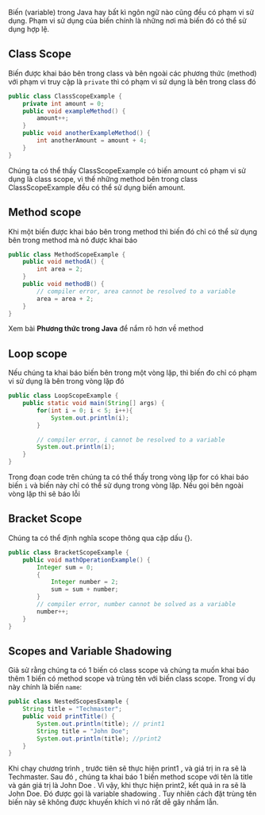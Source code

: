 Biến (variable) trong Java hay bất kì ngôn ngữ nào cũng đều có phạm vi sử dụng. Phạm vi sử dụng của biến chính là những nơi mà biến đó có thể sử dụng hợp lệ.  

## Class Scope  
Biến được khai báo bên trong class và bên ngoài các phương thức (method) với phạm vi truy cập là `private` thì có phạm vi sử dụng là bên trong class đó  

```java
public class ClassScopeExample {
    private int amount = 0;
    public void exampleMethod() {
        amount++;
    }
    public void anotherExampleMethod() {
        int anotherAmount = amount + 4;
    }
}
```  

Chúng ta có thể thấy ClassScopeExample có biến amount có phạm vi sử dụng là class scope, vì thế những method bên trong class ClassScopeExample đều có thể sử dụng biến amount.  

## Method scope
Khi một biến được khai báo bên trong method thì biến đó chỉ có thể sử dụng bên trong method mà nó được khai báo  

```java
public class MethodScopeExample {
    public void methodA() {
        int area = 2;
    }
    public void methodB() {
        // compiler error, area cannot be resolved to a variable
        area = area + 2;
    }
}
```  

Xem bài **Phương thức trong Java** để nắm rõ hơn về method   

## Loop scope  
Nếu chúng ta khai báo biến bên trong một vòng lặp, thì biến đo chỉ có phạm vi sử dụng là bên trong vòng lặp đó  

```java
public class LoopScopeExample {
    public static void main(String[] args) {
        for(int i = 0; i < 5; i++){
            System.out.println(i);
        }

        // compiler error, i cannot be resolved to a variable
        System.out.println(i);
    }
}
```  

Trong đoạn code trên chúng ta có thể thấy trong vòng lặp for có khai báo biến `i`  và biến này chỉ có thể sử dụng trong vòng lặp. Nếu gọi bên ngoài vòng lặp thì sẽ báo lỗi  

## Bracket Scope    

Chúng ta có thể định nghĩa scope thông qua cặp dấu {}.

```java
public class BracketScopeExample {    
    public void mathOperationExample() {
        Integer sum = 0;
        {
            Integer number = 2;
            sum = sum + number;
        }
        // compiler error, number cannot be solved as a variable
        number++;
    }
}
```  

## Scopes and Variable Shadowing  

Giả sử rằng chúng ta có 1 biến có class scope và chúng ta muốn khai báo thêm 1 biến có method scope và trùng tên với biến class scope. Trong ví dụ này chính là biến `name`:  

```java
public class NestedScopesExample {
    String title = "Techmaster";
    public void printTitle() {
        System.out.println(title); // print1
        String title = "John Doe";
        System.out.println(title); //print2
    }
}
```


Khi chạy chương trình , trước tiên sẽ thực hiện print1 , và giá trị in ra sẽ là Techmaster.
Sau đó , chúng ta khai báo 1 biến method scope với tên là title và gán giá trị là John Doe . Vì vậy, khi thực hiện print2, kết quả in ra sẽ là John Doe. Đó được gọi là variable shadowing . Tuy nhiên cách đặt trùng tên biến này sẽ không được khuyến khích vì nó rất dễ gây nhầm lẫn.

